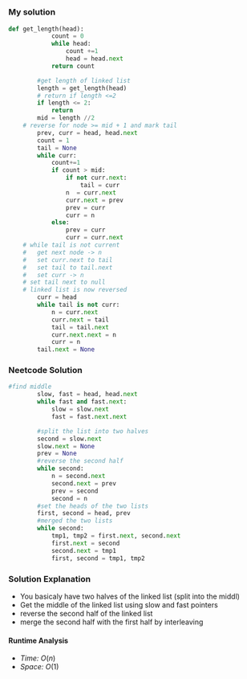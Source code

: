 # []()
### My solution 

```python
def get_length(head):
            count = 0 
            while head: 
                count +=1
                head = head.next
            return count

        #get length of linked list
        length = get_length(head) 
        # return if length <=2 
        if length <= 2:
            return 
        mid = length //2
    # reverse for node >= mid + 1 and mark tail
        prev, curr = head, head.next
        count = 1
        tail = None
        while curr:
            count+=1
            if count > mid:
                if not curr.next:
                    tail = curr
                n  = curr.next
                curr.next = prev 
                prev = curr
                curr = n
            else:
                prev = curr
                curr = curr.next
    # while tail is not current 
    #   get next node -> n
    #   set curr.next to tail
    #   set tail to tail.next 
    #   set curr -> n 
    # set tail next to null 
    # linked list is now reversed
        curr = head 
        while tail is not curr:
            n = curr.next
            curr.next = tail
            tail = tail.next
            curr.next.next = n
            curr = n
        tail.next = None
```

### Neetcode Solution
```python
#find middle
        slow, fast = head, head.next 
        while fast and fast.next:
            slow = slow.next
            fast = fast.next.next

        #split the list into two halves
        second = slow.next 
        slow.next = None
        prev = None
        #reverse the second half
        while second:
            n = second.next
            second.next = prev
            prev = second
            second = n 
        #set the heads of the two lists
        first, second = head, prev
        #merged the two lists 
        while second:
            tmp1, tmp2 = first.next, second.next
            first.next = second
            second.next = tmp1
            first, second = tmp1, tmp2
```

### Solution Explanation 
- You basicaly have two halves of the linked list (split into the middl)
- Get the middle of the linked list using slow and fast pointers
- reverse the second half of the linked list
- merge the second half with the first half by interleaving

#### Runtime Analysis  
- *Time:* $O(n)$
- *Space:* $O(1)$